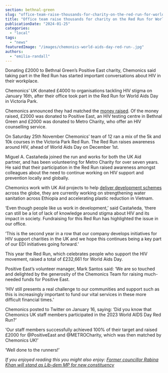 ```yaml
---
section: bethnal-green
slug: "office-team-raise-thousands-for-charity-on-the-red-run-for-world-aids-day"
title: "Office team raise thousands for charity on the Red Run for World Aids Day"
publicationDate: "2024-01-25"
categories: 
  - "local"
tags: 
  - "news"
featuredImage: "/images/chemonics-world-aids-day-red-run-.jpg"
authors: 
  - "emilia-randall"
---
```


Donating £2000 to Bethnal Green’s Positive East charity, Chemonics said taking part in the Red Run has started important conversations about HIV in their workplace.

Chemonics’ UK donated £4000 to organisations tackling HIV stigma on January 16th, after their office took part in the Red Run for World Aids Day in Victoria Park. 

Chemonics announced they had matched the [money raised](https://bethnalgreenlondon.co.uk/vagina-museum-launches-crowdfunder-for-new-premises/). Of the money raised, £2000 was donated to Positive East, an HIV testing centre in Bethnal Green and £2000 was donated to Metro Charity, who offer an HIV counselling service. 

On Saturday 25th November Chemonics’ team of 12 ran a mix of the 5k and 10k courses in the Victoria Park Red Run. The Red Run raises awareness around HIV, ahead of World Aids Day on December 1st. 

Miguel A. Castañeda joined the run and works for both the UK Aid partner, and has been volunteering for Metro Charity for over seven years. He said that their participation in the Red Run raised awareness amongst colleagues about the need to continue working on HIV support and prevention locally and globally.

Chemonics work with UK Aid projects to help [deliver development schemes](https://bethnalgreenlondon.co.uk/tower-hamlets-womens-network-leadership-programme/) across the globe, they are currently working on strengthening water sanitation across Ethiopia and accelerating plastic reduction in Vietnam. 

‘Even though people like us work in development,’ said Castañeda, ‘there can still be a lot of lack of knowledge around stigma about HIV and its impact in society. Fundraising for this Red Run has highlighted the issue in our office.

‘This is the second year in a row that our company develops initiatives for HIV support charities in the UK and we hope this continues being a key part of our EDI initiatives going forward.’

This year the Red Run, which celebrates people who support the HIV movement, raised a total of £232,661 for World Aids Day.

Positive East’s volunteer manager, Mark Santos said: ‘We are so touched and delighted by the generosity of the Chemonics Team for raising much-needed funds for Positive East. 

‘HIV still presents a real challenge to our communities and support such as this is increasingly important to fund our vital services in these more difficult financial times.’

Chemonics posted to Twitter on January 16, saying: ‘Did you know that Chemonics UK staff members participated in the 2023 World AIDS Day Red Run?’ 

‘Our staff members successfully achieved 100% of their target and raised £2000 for @PositiveEast and @METROCharity, which was then matched by Chemonics UK!’

‘Well done to the runners!’

_If you enjoyed reading this you might also enjoy: [Former councillor Rabina Khan will stand as Lib-dem MP for new constituency](https://bethnalgreenlondon.co.uk/rabina-khan-tower-hamlets-councillor-liberal-democrat-mp/)_
